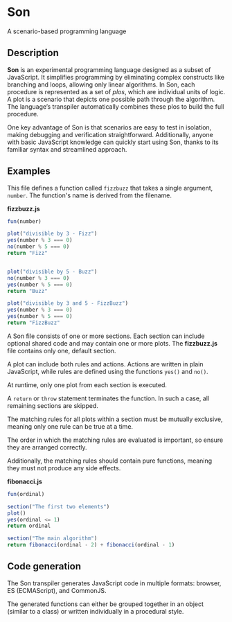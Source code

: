 # Son
A scenario-based programming language

## Description

**Son** is an experimental programming language designed as a subset of JavaScript. It simplifies programming by eliminating complex constructs like branching and loops, allowing only linear algorithms. In Son, each procedure is represented as a set of *plos*, which are individual units of logic. A plot is a scenario that depicts one possible path through the algorithm. The language’s transpiler automatically combines these plos to build the full procedure.

One key advantage of Son is that scenarios are easy to test in isolation, making debugging and verification straightforward. Additionally, anyone with basic JavaScript knowledge can quickly start using Son, thanks to its familiar syntax and streamlined approach.

## Examples

This file defines a function called `fizzbuzz` that takes a single argument, `number`. The function's name is derived from the filename.

**fizzbuzz.js**
```javascript
fun(number)

plot("divisible by 3 - Fizz")
yes(number % 3 === 0)
no(number % 5 === 0)
return "Fizz"


plot("divisible by 5 - Buzz")
no(number % 3 === 0)
yes(number % 5 === 0)
return "Buzz"

plot("divisible by 3 and 5 - FizzBuzz")
yes(number % 3 === 0)
yes(number % 5 === 0)
return "FizzBuzz"
```

A Son file consists of one or more sections. Each section can include optional shared code and may contain one or more plots. 
The **fizzbuzz.js** file contains only one, default section.

A plot can include both rules and actions. Actions are written in plain JavaScript, while rules are defined using the functions `yes()` and `no()`.

At runtime, only one plot from each section is executed.

A `return` or `throw` statement terminates the function. In such a case, all remaining sections are skipped.

The matching rules for all plots within a section must be mutually exclusive, meaning only one rule can be true at a time.

The order in which the matching rules are evaluated is important, so ensure they are arranged correctly. 

Additionally, the matching rules should contain pure functions, meaning they must not produce any side effects.

**fibonacci.js**
```javascript
fun(ordinal) 

section("The first two elements")
plot()
yes(ordinal <= 1)
return ordinal

section("The main algorithm")
return fibonacci(ordinal - 2) + fibonacci(ordinal - 1)
```

## Code generation

The Son transpiler generates JavaScript code in multiple formats: browser, ES (ECMAScript), and CommonJS. 

The generated functions can either be grouped together in an object (similar to a class) or written individually in a procedural style.
